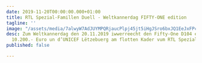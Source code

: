 ```yaml
---
date: 2019-11-20T00:00:00.000+01:00
title: RTL Spezial-Famillen Duell - Weltkannerdag FIFTY-ONE edition
tagline: ''
image: "/assets/media/7alwyW7AdJUYMPQRjaucPlpj45jt5iHgJSro6bxJQ1EeJxFPc.jpg"
desc: Zum Weltkannerdag den 20.11.2019 iwwerreecht den Fifty-One D104 een Cheque vun
  10.200.- Euro un d’UNICEF Lëtzebuerg am flotten Kader vum RTL Spezial-Famillen Duell.
published: false

---
```

